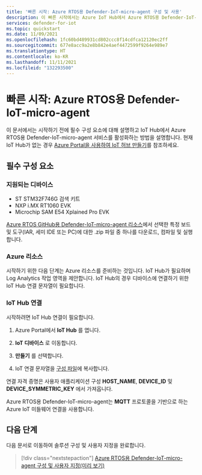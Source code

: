 ```yaml
---
title: '빠른 시작: Azure RTOS용 Defender-IoT-micro-agent 구성 및 사용'
description: 이 빠른 시작에서는 Azure IoT Hub에서 Azure RTOS용 Defender-IoT-micro-agent 서비스를 온보딩하고 활성화하는 방법에 대해 알아봅니다.
services: defender-for-iot
ms.topic: quickstart
ms.date: 11/09/2021
ms.openlocfilehash: 1fc60bd489931cd802ccc8f14cdfca12120ec2ff
ms.sourcegitcommit: 677e8acc9a2e8b842e4aef4472599f9264e989e7
ms.translationtype: HT
ms.contentlocale: ko-KR
ms.lasthandoff: 11/11/2021
ms.locfileid: "132293500"
---
```

# <a name="quickstart-defender-iot-micro-agent-for-azure-rtos"></a>빠른 시작: Azure RTOS용 Defender-IoT-micro-agent

이 문서에서는 시작하기 전에 필수 구성 요소에 대해 설명하고 IoT Hub에서 Azure RTOS용 Defender-IoT-micro-agent 서비스를 활성화하는 방법을 설명합니다. 현재 IoT Hub가 없는 경우 [Azure Portal을 사용하여 IoT 허브 만들기](../../iot-hub/iot-hub-create-through-portal.md)를 참조하세요.

## <a name="prerequisites"></a>필수 구성 요소 

### <a name="supported-devices"></a>지원되는 디바이스

- ST STM32F746G 검색 키트
- NXP i.MX RT1060 EVK
- Microchip SAM E54 Xplained Pro EVK

[Azure RTOS GitHub용 Defender-IoT-micro-agent 리소스](https://github.com/azure-rtos/azure-iot-preview/releases)에서 선택한 특정 보드 및 도구(IAR, 세미 IDE 또는 PC)에 대한 .zip 파일 중 하나를 다운로드, 컴파일 및 실행합니다.

### <a name="azure-resources"></a>Azure 리소스

시작하기 위한 다음 단계는 Azure 리소스를 준비하는 것입니다. IoT Hub가 필요하며 Log Analytics 작업 영역을 제안합니다. IoT Hub의 경우 디바이스에 연결하기 위한 IoT Hub 연결 문자열이 필요합니다. 
  
### <a name="iot-hub-connection"></a>IoT Hub 연결

시작하려면 IoT Hub 연결이 필요합니다. 

1. Azure Portal에서 **IoT Hub** 를 엽니다.

1. **IoT 디바이스** 로 이동합니다.

1. **만들기** 를 선택합니다.

1. IoT 연결 문자열을 [구성 파일](how-to-azure-rtos-security-module.md)에 복사합니다.

연결 자격 증명은 사용자 애플리케이션 구성 **HOST_NAME**, **DEVICE_ID** 및 **DEVICE_SYMMETRIC_KEY** 에서 가져옵니다.

Azure RTOS용 Defender-IoT-micro-agent는 **MQTT** 프로토콜을 기반으로 하는 Azure IoT 미들웨어 연결을 사용합니다.

## <a name="next-steps"></a>다음 단계

다음 문서로 이동하여 솔루션 구성 및 사용자 지정을 완료합니다.

> [!div class="nextstepaction"]
> [Azure RTOS용 Defender-IoT-micro-agent 구성 및 사용자 지정(미리 보기)](how-to-azure-rtos-security-module.md)
